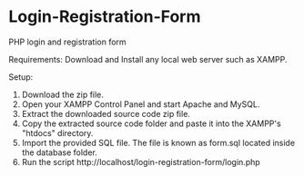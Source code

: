 # Login-Registration-Form
PHP login and registration form

Requirements:
Download and Install any local web server such as XAMPP.

Setup:
1) Download the zip file.
2) Open your XAMPP Control Panel and start Apache and MySQL.
3) Extract the downloaded source code zip file.
4) Copy the extracted source code folder and paste it into the XAMPP's "htdocs" directory.
5) Import the provided SQL file. The file is known as form.sql located inside the database folder.
6) Run the script http://localhost/login-registration-form/login.php
